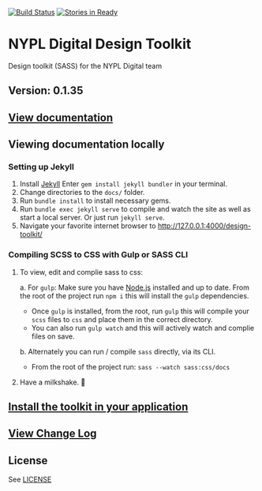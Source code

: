 [![Build Status](https://travis-ci.org/NYPL/design-toolkit.svg?branch=master)](https://travis-ci.org/NYPL/design-toolkit)
[![Stories in Ready](https://badge.waffle.io/NYPL/design-toolkit.png?label=ready&title=Ready)](https://waffle.io/NYPL/design-toolkit?utm_source=badge)
# NYPL Digital Design Toolkit
Design toolkit (SASS) for the NYPL Digital team

## Version: 0.1.35

## [View documentation](http://nypl.github.io/design-toolkit/)

## Viewing documentation locally
### Setting up Jekyll
1. Install [Jekyll](https://jekyllrb.com/) Enter `gem install jekyll bundler` in your terminal.
2. Change directories to the `docs/` folder.
3. Run `bundle install` to install necessary gems.
4. Run `bundle exec jekyll serve` to compile and watch the site as well as start a local server. Or just run `jekyll serve`.
5. Navigate your favorite internet browser to http://127.0.0.1:4000/design-toolkit/

### Compiling SCSS to CSS with Gulp or SASS CLI
1. To view, edit and complie sass to css:
  
    a. For `gulp`: Make sure you have [Node.js](http://nodejs.org/) installed and up to date. From the root of the project run `npm i` this will install the `gulp` dependencies.
    - Once `gulp` is installed, from the root, run `gulp` this will compile your `scss` files to `css` and place them in the correct directory.
    - You can also run `gulp watch` and this will actively watch and complie files on save.

    b. Alternately you can run / compile `sass` directly, via its CLI.
    - From the root of the project run: `sass --watch sass:css/docs`

2. Have a milkshake. 🥛

## [Install the toolkit in your application](INSTALL.md)

## [View Change Log](CHANGELOG.md)

## License

See [LICENSE](LICENSE)